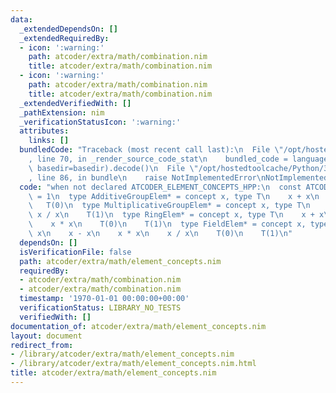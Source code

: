```yaml
---
data:
  _extendedDependsOn: []
  _extendedRequiredBy:
  - icon: ':warning:'
    path: atcoder/extra/math/combination.nim
    title: atcoder/extra/math/combination.nim
  - icon: ':warning:'
    path: atcoder/extra/math/combination.nim
    title: atcoder/extra/math/combination.nim
  _extendedVerifiedWith: []
  _pathExtension: nim
  _verificationStatusIcon: ':warning:'
  attributes:
    links: []
  bundledCode: "Traceback (most recent call last):\n  File \"/opt/hostedtoolcache/Python/3.8.5/x64/lib/python3.8/site-packages/onlinejudge_verify/documentation/build.py\"\
    , line 70, in _render_source_code_stat\n    bundled_code = language.bundle(stat.path,\
    \ basedir=basedir).decode()\n  File \"/opt/hostedtoolcache/Python/3.8.5/x64/lib/python3.8/site-packages/onlinejudge_verify/languages/nim.py\"\
    , line 86, in bundle\n    raise NotImplementedError\nNotImplementedError\n"
  code: "when not declared ATCODER_ELEMENT_CONCEPTS_HPP:\n  const ATCODER_ELEMENT_CONCEPTS_HPP*\
    \ = 1\n  type AdditiveGroupElem* = concept x, type T\n    x + x\n    x - x\n \
    \   T(0)\n  type MultiplicativeGroupElem* = concept x, type T\n    x * x\n   \
    \ x / x\n    T(1)\n  type RingElem* = concept x, type T\n    x + x\n    x - x\n\
    \    x * x\n    T(0)\n    T(1)\n  type FieldElem* = concept x, type T\n    x +\
    \ x\n    x - x\n    x * x\n    x / x\n    T(0)\n    T(1)\n"
  dependsOn: []
  isVerificationFile: false
  path: atcoder/extra/math/element_concepts.nim
  requiredBy:
  - atcoder/extra/math/combination.nim
  - atcoder/extra/math/combination.nim
  timestamp: '1970-01-01 00:00:00+00:00'
  verificationStatus: LIBRARY_NO_TESTS
  verifiedWith: []
documentation_of: atcoder/extra/math/element_concepts.nim
layout: document
redirect_from:
- /library/atcoder/extra/math/element_concepts.nim
- /library/atcoder/extra/math/element_concepts.nim.html
title: atcoder/extra/math/element_concepts.nim
---
```

